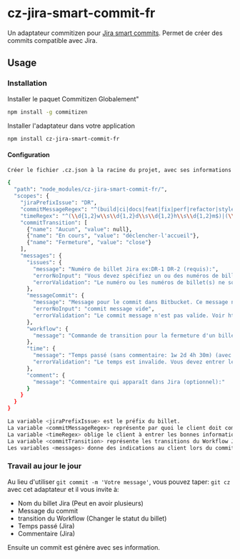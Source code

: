# cz-jira-smart-commit-fr

Un adaptateur commitizen pour [Jira smart commits](https://confluence.atlassian.com/display/FISHEYE/Using+smart+commits).
Permet de créer des commits compatible avec Jira.

## Usage

### Installation

Installer le paquet Commitizen Globalement"

```bash
npm install -g commitizen
```

Installer l'adaptateur dans votre application

```bash
npm install cz-jira-smart-commit-fr
```

#### Configuration

```bash
Créer le fichier .cz.json à la racine du projet, avec ses informations

{
  "path": "node_modules/cz-jira-smart-commit-fr/",
  "scopes": {
    "jiraPrefixIssue": "DR",
    "commitMessageRegex": "^(build|ci|docs|feat|fix|perf|refactor|style|test):\\s(.*\\w.*)",
    "timeRegex": "^(\\d{1,2}w\\s\\d{1,2}d\\s\\d{1,2}h\\s\\d{1,2}m$)|(\\d{1,2}w\\s\\d{1,2}d\\s\\d{1,2}h\\s\\d{1,2}m\\s(.*\\w.*))",
    "commitTransition": [
      {"name": "Aucun", "value": null},
      {"name": "En cours", "value": "déclencher-l'accueil"},
      {"name": "Fermeture", "value": "close"}
    ],
    "messages": {
      "issues": {
        "message": "Numéro de billet Jira ex:DR-1 DR-2 (requis):",
        "errorNoInput": "Vous devez spécifiez un ou des numéros de billet Jira valide. Sinon utilisez simplement un commit message normal (git commit)",
        "errorValidation": "Le numéro ou les numéros de billet(s) ne sont pas valide(s)"
      },
      "messageCommit": {
        "message": "Message pour le commit dans Bitbucket. Ce message n'apparaît pas dans Jira. Toujours, commencez le message avec soit (build:, ci:, docs:, feat:, fix:, perf:, refactor:, style:, test:) suivi d'un espace et du message (requis):",
        "errorNoInput": "commit message vide",
        "errorValidation": "Le commit message n'est pas valide. Voir https://wiki.uqam.ca/display/infra/GitFlow"
      },
      "workflow": {
        "message": "Commande de transition pour la fermeture d'un billet par exemple (optionnelle):"
      },
      "time": {
        "message": "Temps passé (sans commentaire: 1w 2d 4h 30m) (avec commentaire: 1w 2d 4h 30m Total des travaux enregistrés) (optionnel):",
        "errorValidation": "Le temps est invalide. Vous devez entrer le temps dans ce format. (sans commentaire: 1w 2d 4h 30m) (avec commentaire: 1w 2d 4h 30m Total des travaux enregistrés)"
      },
      "comment": {
        "message": "Commentaire qui apparaît dans Jira (optionnel):"
      }
    }
  }
}

La variable <jiraPrefixIssue> est le préfix du billet.
La variable <commitMessageRegex> représente par quoi le client doit commencer son message de commit. Voir https://github.com/angular/angular/blob/master/CONTRIBUTING.md#commit
La variable <timeRegex> oblige le client à entrer les bonnes informations sur le temps de travaux.
La variable <commitTransition> représente les transitions du Workflow Jira pour changer le statut des billets.
Les variables <messages> donne des indications au client lors du commit.
```

### Travail au jour le jour

Au lieu d'utiliser `git commit -m 'Votre message'`, vous pouvez taper: `git cz` avec cet adaptateur et il vous invite à:

- Nom du billet Jira (Peut en avoir plusieurs)
- Message du commit
- transition du Workflow (Changer le statut du billet)
- Temps passé (Jira)
- Commentaire (Jira)

Ensuite un commit est génère avec ses information.